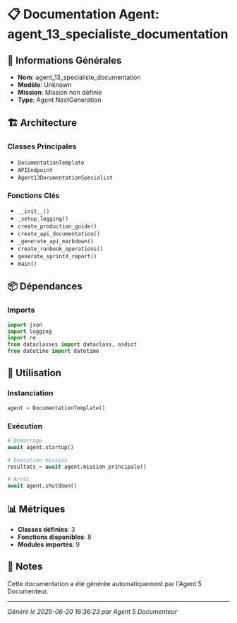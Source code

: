 # 📋 Documentation Agent: agent_13_specialiste_documentation

## 🎯 Informations Générales

- **Nom**: agent_13_specialiste_documentation
- **Modèle**: Unknown
- **Mission**: Mission non définie
- **Type**: Agent NextGeneration

## 🏗️ Architecture

### Classes Principales
- `DocumentationTemplate`
- `APIEndpoint`
- `Agent13DocumentationSpecialist`

### Fonctions Clés
- `__init__()`
- `_setup_logging()`
- `create_production_guide()`
- `create_api_documentation()`
- `_generate_api_markdown()`
- `create_runbook_operations()`
- `generate_sprint4_report()`
- `main()`

## 📦 Dépendances

### Imports
```python
import json
import logging
import re
from dataclasses import dataclass, asdict
from datetime import datetime
```

## 🚀 Utilisation

### Instanciation
```python
agent = DocumentationTemplate()
```

### Exécution
```python
# Démarrage
await agent.startup()

# Exécution mission
resultats = await agent.mission_principale()

# Arrêt
await agent.shutdown()
```

## 📊 Métriques

- **Classes définies**: 3
- **Fonctions disponibles**: 8
- **Modules importés**: 9

## 📝 Notes

Cette documentation a été générée automatiquement par l'Agent 5 Documenteur.

---
*Généré le 2025-06-20 16:36:23 par Agent 5 Documenteur*
